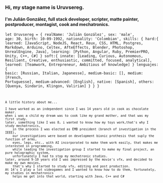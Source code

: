 ### Hi, my stage name is Uruvsereg.
#### I'm Julián González, full stack developer, scripter, matte painter, postproducer, montagist, cook and mechatronics.
<code>let Uruvsereg = {
    realName: 'Julián González',
    sex: 'male',
    age: 30,
    birth: 10-09-1992,
    nationality: 'Colombian',
    skills: {
        hard:{
            learned: [JavaScript, NodeJS, React, Reux, CSS, HTML, Postgres,
                Markdown, Arduino, Celtex, AfteEffects, Blender, Photoshop,
                UnrealEngine, Java],
            learning: [Python, Angular, Ruby, PremierPRO, Unity, C++, C#]
        }
        soft:{
            innate: [Leading, Curious, Autonomous, Resilient, Creative,
                enthusiastic, committed, focused, analytical],
            learned: [Teamwork, Entrepreneur, Ambitious of knowledge]
        }
        lenguajes:{
            basic: [Russian, Italian, Japanesse],
            medium-basic: [],
            medium: [French, Portuguesse],
            medium-advanced: [English],
            native: [Spanish],
            others: [Quenya, Sindarin, Klingon, Valirian]
        }
    }
}

~~~
A little history about me...

I have worked as an independent since I was 14 years old in cook as chocolate maker.
when i was a child my dream was to cook like my grand mother, and that was my first study.
later, something like I was 8, i wanted to know how my toys work,that's why I study mechatronics,
    in the process I was elected as EMB president (branch of investigation in the IEEE),
    our investigations were based on development bionic prothesis that suply the function of arms,
    eyes, legs, etc., with AI incorporated to make them work easily, that makes me interested in programming,
    while leading the investigation group I started to make my final project, an pure holographic system,
    unfortunately I had to stop my mechatronic studies.
later, around 9-10 years old I was impressed by the movie's vfx, and decided to make my own movies,
    that's why I started to study vfx, editing and post production.
At 14's I play a lot videogames and I wanted to know how to do them, fortunately, my studies in mechatronics
    helps me get into that world, starting with Java, C++ and C# 
~~~


<!--
**Uruvsereg/Uruvsereg** is a ✨ _special_ ✨ repository because its `README.md` (this file) appears on your GitHub profile.

Here are some ideas to get you started:

- 🔭 I’m currently working on ...
- 🌱 I’m currently learning ...
- 👯 I’m looking to collaborate on ...
- 🤔 I’m looking for help with ...
- 💬 Ask me about ...
- 📫 How to reach me: ...
- 😄 Pronouns: ...
- ⚡ Fun fact: ...
-->
